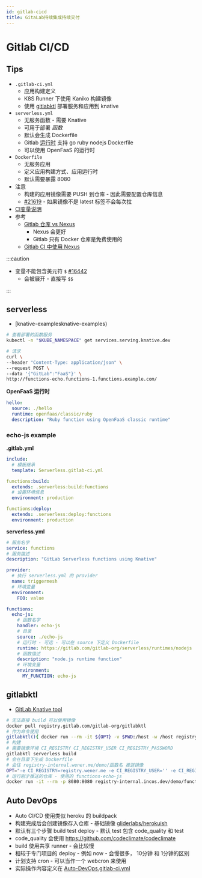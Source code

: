 ```yaml
---
id: gitlab-cicd
title: GitaLab持续集成持续交付
---
```


# Gitlab CI/CD

## Tips
* `.gitlab-ci.yml`
  * 应用构建定义
  * K8S Runner 下使用 Kaniko 构建镜像
  * 使用 [gitlabktl](https://gitlab.com/gitlab-org/gitlabktl) 部署服务和应用到 knative
* `serverless.yml`
  * 无服务函数 - 需要 Knative
  * 可用于部署 _函数_
  * 默认会生成 Dockerfile
  * Gitlab [运行时](https://gitlab.com/gitlab-org/serverless/runtimes) 支持 go ruby nodejs Dockerfile
  * 可以使用 OpenFaaS 的运行时
* `Dockerfile`
  * 无服务应用
  * 定义应用构建方式、应用运行时
  * 默认需要暴露 8080
* 注意
  * 构建的应用镜像需要 PUSH 到仓库 - 因此需要配置仓库信息
  * [#21619](https://gitlab.com/gitlab-org/gitlab/-/issues/21619) - 如果镜像不是 latest 标签不会每次拉
* [CI变量说明](https://docs.gitlab.com/ee/ci/variables)
* 参考
  * [Gitlab 仓库 vs Nexus](https://about.gitlab.com/devops-tools/sonatype-nexus-repo-vs-gitlab.html)
    * Nexus 会更好
    * Gitlab 只有 Docker 仓库是免费使用的
  * [Gitlab CI 中使用 Nexus](https://blog.sonatype.com/how-to-use-gitlab-ci-with-nexus)

:::caution

* 变量不能包含美元符 `$` [#16442](https://gitlab.com/gitlab-org/gitlab/-/issues/16442)
  * 会被展开 - 直接写 `$$`

:::

## serverless
* [knative-examplesknative-examples)

```bash
# 查看部署的函数服务
kubectl -n "$KUBE_NAMESPACE" get services.serving.knative.dev

# 请求
curl \
--header "Content-Type: application/json" \
--request POST \
--data '{"GitLab":"FaaS"}' \
http://functions-echo.functions-1.functions.example.com/

```

__OpenFaaS 运行时__
```yaml
hello:
  source: ./hello
  runtime: openfaas/classic/ruby
  description: "Ruby function using OpenFaaS classic runtime"
```

### echo-js example

__.gitlab.yml__
```yaml
include:
  # 模板继承
  template: Serverless.gitlab-ci.yml

functions:build:
  extends: .serverless:build:functions
  # 设置环境信息
  environment: production

functions:deploy:
  extends: .serverless:deploy:functions
  environment: production

```

__serverless.yml__

```yaml
# 服务名字
service: functions
# 服务描述
description: "GitLab Serverless functions using Knative"

provider:
  # 执行 serverless.yml 的 provider
  name: triggermesh
  # 环境变量
  environment:
    FOO: value

functions:
  echo-js:
    # 函数名字
    handler: echo-js
    # 目录
    source: ./echo-js
    # 运行时 - 可选 - 可以在 source 下定义 Dockerfile
    runtime: https://gitlab.com/gitlab-org/serverless/runtimes/nodejs
    # 函数描述
    description: "node.js runtime function"
    # 环境变量
    environment:
      MY_FUNCTION: echo-js
```

## gitlabktl
* [GitLab Knative tool](https://gitlab.com/gitlab-org/gitlabktl)

```bash
# 无法直接 build 可以使用镜像
docker pull registry.gitlab.com/gitlab-org/gitlabktl
# 作为命令使用
gitlabktl(){ docker run --rm -it ${OPT} -v $PWD:/host -w /host registry.gitlab.com/gitlab-org/gitlabktl gitlabktl $*;}
# 构建
# 需要镜像环境 CI_REGISTRY CI_REGISTRY_USER CI_REGISTRY_PASSWORD
gitlabktl serverless build
# 会在目录下生成 Dockerfile
# 会往 registry-internal.wener.me/demo/函数名 推送镜像
OPT="-e CI_REGISTRY=registry.wener.me -e CI_REGISTRY_USER='' -e CI_REGISTRY_PASSWORD='' -e CI_REGISTRY_IMAGE=registry-internal.wener.me/demo " gitlabktl serverless build
# 运行刚才推送的仓库 - 使用的 functions-echo-js
docker run -it --rm -p 8080:8080 registry-internal.incos.dev/demo/functions-echo-js
```

## Auto DevOps
* Auto CI/CD 使用类似 heroku 的 buildpack
* 构建完成后会创建镜像存入仓库 - 基础镜像 [gliderlabs/herokuish](https://github.com/gliderlabs/herokuish)
* 默认有三个步骤 build test deploy - 默认 test 包含 code_quality 和 test
* code_quality 会使用 https://github.com/codeclimate/codeclimate
* build 使用共享 runner - 会比较慢
* 相较于专门项目的 deploy - 例如 now - 会慢很多， 10分钟 和 1分钟的区别
* 计划支持 cron - 可以当作一个 webcron 来使用
* 实际操作内容定义在 [Auto-DevOps.gitlab-ci.yml](https://gitlab.com/gitlab-org/gitlab/-/blob/master/lib/gitlab/ci/templates/Auto-DevOps.gitlab-ci.yml)
